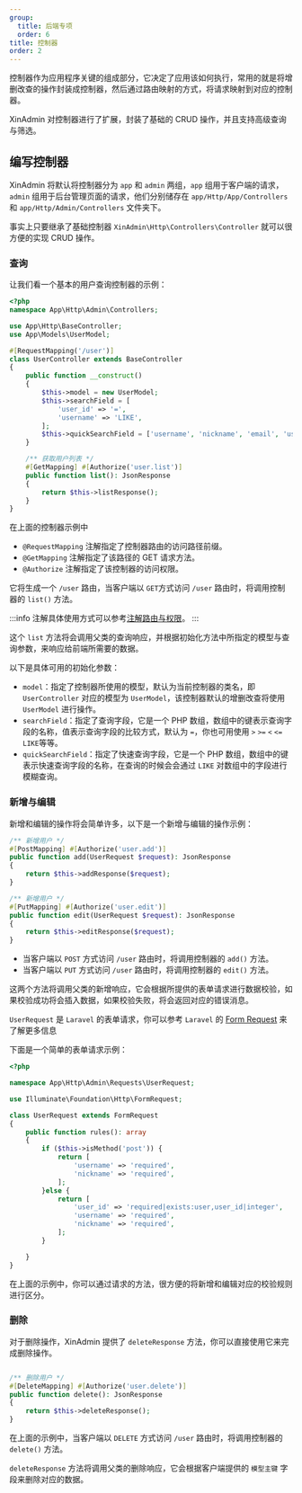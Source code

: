 ```yaml
---
group:
  title: 后端专项
  order: 6
title: 控制器
order: 2
---
```


控制器作为应用程序关键的组成部分，它决定了应用该如何执行，常用的就是将增删改查的操作封装成控制器，然后通过路由映射的方式，将请求映射到对应的控制器。

XinAdmin 对控制器进行了扩展，封装了基础的 CRUD 操作，并且支持高级查询与筛选。

## 编写控制器

XinAdmin 将默认将控制器分为 `app` 和 `admin` 两组，`app` 组用于客户端的请求，`admin` 组用于后台管理页面的请求，他们分别储存在 `app/Http/App/Controllers` 和 `app/Http/Admin/Controllers` 文件夹下。

事实上只要继承了基础控制器 `XinAdmin\Http\Controllers\Controller` 就可以很方便的实现 CRUD 操作。

### 查询

让我们看一个基本的用户查询控制器的示例：

```php
<?php
namespace App\Http\Admin\Controllers;

use App\Http\BaseController;
use App\Models\UserModel;

#[RequestMapping('/user')]
class UserController extends BaseController
{
    public function __construct()
    {
        $this->model = new UserModel;
        $this->searchField = [
            'user_id' => '=',
            'username' => 'LIKE',
        ];
        $this->quickSearchField = ['username', 'nickname', 'email', 'user_id'];
    }

    /** 获取用户列表 */
    #[GetMapping] #[Authorize('user.list')]
    public function list(): JsonResponse
    {
        return $this->listResponse();
    }
}

```

在上面的控制器示例中

- `@RequestMapping` 注解指定了控制器路由的访问路径前缀。
- `@GetMapping` 注解指定了该路径的 GET 请求方法。
- `@Authorize` 注解指定了该控制器的访问权限。

它将生成一个 `/user` 路由，当客户端以 `GET`方式访问 `/user` 路由时，将调用控制器的 `list()` 方法。

:::info
注解具体使用方式可以参考[注解路由与权限](/laravel/backend-attribute)。
:::

这个 `list` 方法将会调用父类的查询响应，并根据初始化方法中所指定的模型与查询参数，来响应给前端所需要的数据。

以下是具体可用的初始化参数：

- `model`：指定了控制器所使用的模型，默认为当前控制器的类名，即 `UserController` 对应的模型为 `UserModel`，该控制器默认的增删改查将使用 `UserModel` 进行操作。
- `searchField`：指定了查询字段，它是一个 PHP 数组，数组中的键表示查询字段的名称，值表示查询字段的比较方式，默认为 `=`，你也可用使用 `>` `>=` `<` `<=` `LIKE`等等。
- `quickSearchField`：指定了快速查询字段，它是一个 PHP 数组，数组中的键表示快速查询字段的名称，在查询的时候会会通过 `LIKE` 对数组中的字段进行模糊查询。

### 新增与编辑

新增和编辑的操作将会简单许多，以下是一个新增与编辑的操作示例：

```php
/** 新增用户 */
#[PostMapping] #[Authorize('user.add')]
public function add(UserRequest $request): JsonResponse
{
    return $this->addResponse($request);
}

/** 新增用户 */
#[PutMapping] #[Authorize('user.edit')]
public function edit(UserRequest $request): JsonResponse
{
    return $this->editResponse($request);
}
```

- 当客户端以 `POST` 方式访问 `/user` 路由时，将调用控制器的 `add()` 方法。
- 当客户端以 `PUT` 方式访问 `/user` 路由时，将调用控制器的 `edit()` 方法。

这两个方法将调用父类的新增响应，它会根据所提供的表单请求进行数据校验，如果校验成功将会插入数据，如果校验失败，将会返回对应的错误消息。

`UserRequest` 是 `Laravel` 的表单请求，你可以参考 `Laravel` 的 [Form Request](https://laravel.com/docs/12.x/validation#form-request-validation) 来了解更多信息

下面是一个简单的表单请求示例：

```php
<?php

namespace App\Http\Admin\Requests\UserRequest;

use Illuminate\Foundation\Http\FormRequest;

class UserRequest extends FormRequest
{
    public function rules(): array
    {
        if ($this->isMethod('post')) {
            return [
                'username' => 'required',
                'nickname' => 'required',
            ];
        }else {
            return [
                'user_id' => 'required|exists:user,user_id|integer',
                'username' => 'required',
                'nickname' => 'required',
            ];
        }

    }
}
```

在上面的示例中，你可以通过请求的方法，很方便的将新增和编辑对应的校验规则进行区分。

### 删除

对于删除操作，XinAdmin 提供了 `deleteResponse` 方法，你可以直接使用它来完成删除操作。

```php

/** 删除用户 */
#[DeleteMapping] #[Authorize('user.delete')]
public function delete(): JsonResponse
{
    return $this->deleteResponse();
}
```

在上面的示例中，当客户端以 `DELETE` 方式访问 `/user` 路由时，将调用控制器的 `delete()` 方法。

`deleteResponse` 方法将调用父类的删除响应，它会根据客户端提供的 `模型主键` 字段来删除对应的数据。
